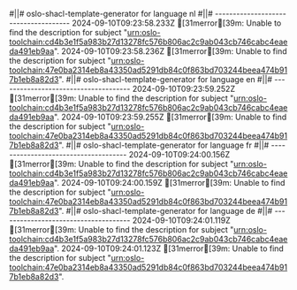 #||# oslo-shacl-template-generator for language nl
#||# -------------------------------------
2024-09-10T09:23:58.233Z [31merror[39m: Unable to find the description for subject "[urn:oslo-toolchain:cd4b3e1f5a983b27d13278fc576b806ac2c9ab043cb746cabc4eaeda491eb9aa](all-kindfiche-ap.jsonld#L3276)".
2024-09-10T09:23:58.236Z [31merror[39m: Unable to find the description for subject "[urn:oslo-toolchain:47e0ba2314eb8a43350ad5291db84c0f863bd703244beea474b917b1eb8a82d3](all-kindfiche-ap.jsonld#L3425)".
#||# oslo-shacl-template-generator for language en
#||# -------------------------------------
2024-09-10T09:23:59.252Z [31merror[39m: Unable to find the description for subject "[urn:oslo-toolchain:cd4b3e1f5a983b27d13278fc576b806ac2c9ab043cb746cabc4eaeda491eb9aa](all-kindfiche-ap.jsonld#L3276)".
2024-09-10T09:23:59.255Z [31merror[39m: Unable to find the description for subject "[urn:oslo-toolchain:47e0ba2314eb8a43350ad5291db84c0f863bd703244beea474b917b1eb8a82d3](all-kindfiche-ap.jsonld#L3425)".
#||# oslo-shacl-template-generator for language fr
#||# -------------------------------------
2024-09-10T09:24:00.156Z [31merror[39m: Unable to find the description for subject "[urn:oslo-toolchain:cd4b3e1f5a983b27d13278fc576b806ac2c9ab043cb746cabc4eaeda491eb9aa](all-kindfiche-ap.jsonld#L3276)".
2024-09-10T09:24:00.159Z [31merror[39m: Unable to find the description for subject "[urn:oslo-toolchain:47e0ba2314eb8a43350ad5291db84c0f863bd703244beea474b917b1eb8a82d3](all-kindfiche-ap.jsonld#L3425)".
#||# oslo-shacl-template-generator for language de
#||# -------------------------------------
2024-09-10T09:24:01.119Z [31merror[39m: Unable to find the description for subject "[urn:oslo-toolchain:cd4b3e1f5a983b27d13278fc576b806ac2c9ab043cb746cabc4eaeda491eb9aa](all-kindfiche-ap.jsonld#L3276)".
2024-09-10T09:24:01.123Z [31merror[39m: Unable to find the description for subject "[urn:oslo-toolchain:47e0ba2314eb8a43350ad5291db84c0f863bd703244beea474b917b1eb8a82d3](all-kindfiche-ap.jsonld#L3425)".
